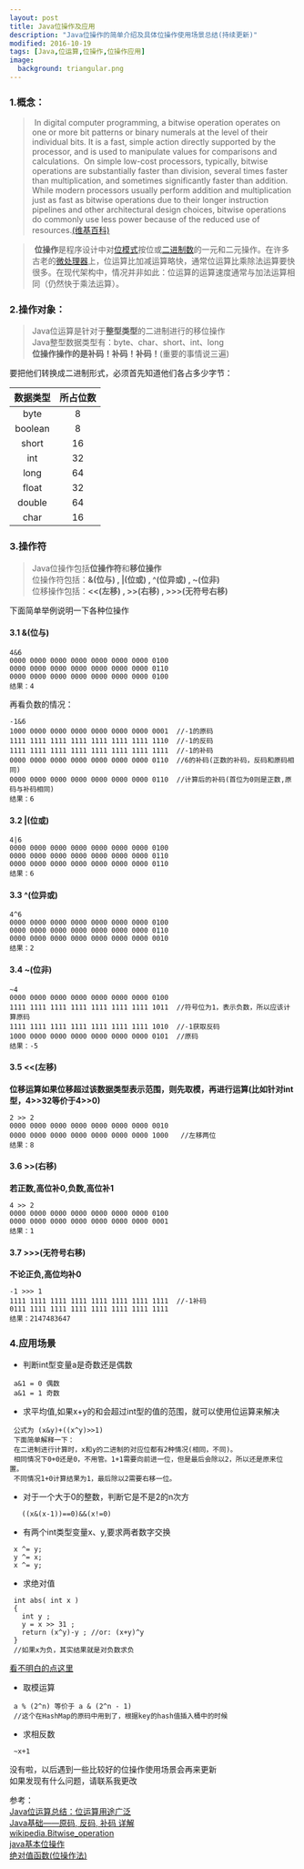 ```yaml
---
layout: post
title: Java位操作及应用
description: "Java位操作的简单介绍及具体位操作使用场景总结(持续更新)"
modified: 2016-10-19
tags: [Java,位运算,位操作,位操作应用]
image:
  background: triangular.png
---
```


### 1.概念：

>​    In digital computer programming, a bitwise operation operates on one or more bit patterns or binary numerals at the level of their individual bits. It is a fast, simple action directly supported by the processor, and is used to manipulate values for comparisons and calculations.
>​    On simple low-cost processors, typically, bitwise operations are substantially faster than division, several times faster than multiplication, and sometimes significantly faster than addition. While modern processors usually perform addition and multiplication just as fast as bitwise operations due to their longer instruction pipelines and other architectural design choices, bitwise operations do commonly use less power because of the reduced use of resources.[(维基百科)](https://en.wikipedia.org/wiki/Bitwise_operation)



>​    **位操作**是程序设计中对[位模式](https://zh.wikipedia.org/w/index.php?title=%E4%BD%8D%E6%A8%A1%E5%BC%8F&action=edit&redlink=1)按位或[二进制数](https://zh.wikipedia.org/wiki/%E4%BA%8C%E9%80%B2%E4%BD%8D%E6%95%B8)的一元和二元操作。在许多古老的[微处理器](https://zh.wikipedia.org/wiki/%E5%BE%AE%E5%A4%84%E7%90%86%E5%99%A8)上，位运算比加减运算略快，通常位运算比乘除法运算要快很多。在现代架构中，情况并非如此：位运算的运算速度通常与加法运算相同（仍然快于乘法运算）。

### 2.操作对象：

>​    Java位运算是针对于**整型类型**的二进制进行的移位操作  
>​    Java整型数据类型有：byte、char、short、int、long  
>   **位操作操作的是补码！补码！补码！**(重要的事情说三遍)   

要把他们转换成二进制形式，必须首先知道他们各占多少字节：

|  数据类型   | 所占位数 |
| :-----: | :--: |
|  byte   |  8   |
| boolean |  8   |
|  short  |  16  |
|   int   |  32  |
|  long   |  64  |
|  float  |  32  |
| double  |  64  |
|  char   |  16  |

### 3.操作符
>​    Java位操作包括**位操作符**和**移位操作**  
>​    位操作符包括：**&(位与) , |(位或) , ^(位异或) , ~(位非)**   
>​    位移操作包括：**\<\<(左移) , \>\>(右移) , \>\>\>(无符号右移)**

下面简单举例说明一下各种位操作

#### 3.1  &(位与)

```
4&6
0000 0000 0000 0000 0000 0000 0000 0100  
0000 0000 0000 0000 0000 0000 0000 0110  
0000 0000 0000 0000 0000 0000 0000 0100  
结果：4  
```

再看负数的情况：  

```
-1&6  
1000 0000 0000 0000 0000 0000 0000 0001  //-1的原码  
1111 1111 1111 1111 1111 1111 1111 1110  //-1的反码  
1111 1111 1111 1111 1111 1111 1111 1111  //-1的补码  
0000 0000 0000 0000 0000 0000 0000 0110  //6的补码(正数的补码，反码和原码相同)  
0000 0000 0000 0000 0000 0000 0000 0110  //计算后的补码(首位为0则是正数,原码与补码相同)  
结果：6
```

#### 3.2  |(位或) 

```
4|6  
0000 0000 0000 0000 0000 0000 0000 0100  
0000 0000 0000 0000 0000 0000 0000 0110  
0000 0000 0000 0000 0000 0000 0000 0110  
结果：6  
```

#### 3.3  ^(位异或)

```
4^6  
0000 0000 0000 0000 0000 0000 0000 0100  
0000 0000 0000 0000 0000 0000 0000 0110  
0000 0000 0000 0000 0000 0000 0000 0010  
结果：2
```

#### 3.4  ~(位非)

```
~4  
0000 0000 0000 0000 0000 0000 0000 0100  
1111 1111 1111 1111 1111 1111 1111 1011  //符号位为1，表示负数，所以应该计算原码  
1111 1111 1111 1111 1111 1111 1111 1010  //-1获取反码  
1000 0000 0000 0000 0000 0000 0000 0101  //原码  
结果：-5
```

#### 3.5  \<\<(左移)
**位移运算如果位移超过该数据类型表示范围，则先取模，再进行运算(比如针对int型，4\>\>32等价于4\>\>0)**

```
2 >> 2  
0000 0000 0000 0000 0000 0000 0000 0010  
0000 0000 0000 0000 0000 0000 0000 1000   //左移两位  
结果：8
```

#### 3.6   \>\>(右移)
**若正数,高位补0,负数,高位补1**

```
4 >> 2  
0000 0000 0000 0000 0000 0000 0000 0100  
0000 0000 0000 0000 0000 0000 0000 0001  
结果：1
```

#### 3.7  \>\>\>(无符号右移)
**不论正负,高位均补0**

```
-1 >>> 1  
1111 1111 1111 1111 1111 1111 1111 1111  //-1补码  
0111 1111 1111 1111 1111 1111 1111 1111  
结果：2147483647 
```

### 4.应用场景

* 判断int型变量a是奇数还是偶数

```
 a&1 = 0 偶数
 a&1 = 1 奇数 
```

* 求平均值,如果x+y的和会超过int型的值的范围，就可以使用位运算来解决

```
 公式为 (x&y)+((x^y)>>1) 
 下面简单解释一下：  
 在二进制进行计算时，x和y的二进制的对应位都有2种情况(相同，不同)。
 相同情况下0+0还是0，不用管。1+1需要向前进一位，但是最后会除以2，所以还是原来位置。
 不同情况1+0计算结果为1，最后除以2需要右移一位。
```


* 对于一个大于0的整数，判断它是不是2的n次方

```
   ((x&(x-1))==0)&&(x!=0)
```


* 有两个int类型变量x、y,要求两者数字交换

```
 x ^= y;   
 y ^= x;   
 x ^= y; 
```

* 求绝对值

```
 int abs( int x )   
 {   
   int y ;   
   y = x >> 31 ;   
   return (x^y)-y ; //or: (x+y)^y   
 }  
 //如果x为负，其实结果就是对负数求负
```
[看不明白的点这里](https://my.oschina.net/yumifan/blog/221890)

* 取模运算

```
 a % (2^n) 等价于 a & (2^n - 1)   
 //这个在HashMap的原码中用到了，根据key的hash值插入桶中的时候 
```

* 求相反数
```
 ~x+1
```

没有啦，以后遇到一些比较好的位操作使用场景会再来更新  
如果发现有什么问题，请联系我更改  

参考：  
[Java位运算总结：位运算用途广泛](http://www.52ij.com/jishu/102.html)  
[Java基础——原码, 反码, 补码 详解](http://www.linuxidc.com/Linux/2015-02/113863.htm)  
[wikipedia.Bitwise_operation](https://en.wikipedia.org/wiki/Bitwise_operation)  
[java基本位操作 ](http://blog.sina.com.cn/s/blog_4df91b180100uim5.html)  
[绝对值函数(位操作法)](https://my.oschina.net/yumifan/blog/221890)  